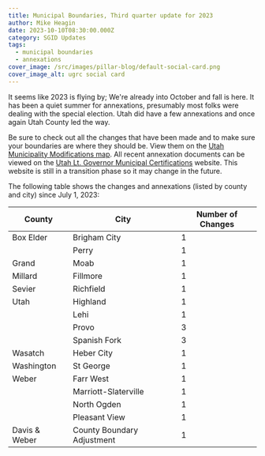```yaml
---
title: Municipal Boundaries, Third quarter update for 2023
author: Mike Heagin
date: 2023-10-10T08:30:00.000Z
category: SGID Updates
tags:
  - municipal boundaries
  - annexations
cover_image: /src/images/pillar-blog/default-social-card.png
cover_image_alt: ugrc social card
---
```


It seems like 2023 is flying by; We're already into October and fall is here. It has been a quiet summer for annexations, presumably most folks were dealing with the special election. Utah did have a few annexations and once again Utah County led the way.

Be sure to check out all the changes that have been made and to make sure your boundaries are where they should be. View them on the [Utah Municipality Modifications map](https://www.arcgis.com/home/webmap/viewer.html?webmap=c5ab7e0fcd514f1a9db6b8dad55bba63). All recent annexation documents can be viewed on the [Utah Lt. Governor Municipal Certifications](https://demosite.utah.gov/gov-entity/boundary-certifications-by-year/) website. This website is still in a transition phase so it may change in the future.

The following table shows the changes and annexations (listed by county and city) since July 1, 2023:

| County        | City                       | Number of Changes |
| ------------- | -------------------------- | ----------------- |
| Box Elder     | Brigham City               | 1                 |
|               | Perry                      | 1                 |
| Grand         | Moab                       | 1                 |
| Millard       | Fillmore                   | 1                 |
| Sevier        | Richfield                  | 1                 |
| Utah          | Highland                   | 1                 |
|               | Lehi                       | 1                 |
|               | Provo                      | 3                 |
|               | Spanish Fork               | 3                 |
| Wasatch       | Heber City                 | 1                 |
| Washington    | St George                  | 1                 |
| Weber         | Farr West                  | 1                 |
|               | Marriott-Slaterville       | 1                 |
|               | North Ogden                | 1                 |
|               | Pleasant View              | 1                 |
| Davis & Weber | County Boundary Adjustment | 1                 |
